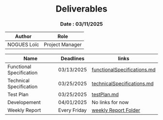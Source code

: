 <h1 align="center"> Deliverables </h1>

<h3 align="center"> Date : 03/11/2025 </h3>


| Author      | Role            |
| ----------- | --------------- |
| NOGUES Loïc | Project Manager | 


| Name                     | Deadlines    | links                                                                               |
| ------------------------ | ------------ | ----------------------------------------------------------------------------------- |
| Functional Specification | 03/13/2025   | [functionalSpecifications.md](functionalSpecifications.md)                          |
| Technical Specification  | 03/25/2025   | [technicalSpecifications.md](../technicalSpecifications/technicalSpecifications.md) |
| Test Plan                | 03/25/2025   | [testPlan.md](testplan.md)                                                                     |
| Developement             | 04/01/2025   | No links for now                                                                    |
| Weekly Report            | Every Friday | [weekly Report Folder](../management/weeklyReport)                                  |
